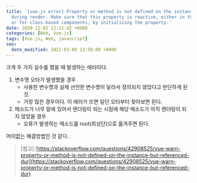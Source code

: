 ```yaml
---
title: '[vue.js error] Property or method is not defined on the instance but referenced
  during render. Make sure that this property is reactive, either in the data option,
  or for class-based components, by initializing the property.'
date: 2020-11-02 12:22:42 +0900
categories: [Web, Vue.js]
tags: [Vue.js, Web, javascript]
seo:
  date_modified: 2021-03-09 13:50:09 +0900
---
```


크게 두 가지 실수를 했을 때 발생하는 에러이다.
1. 변수명 오타가 발생했을 경우
    - 사용한 변수명과 실제 선언한 변수명이 달라서 정의되지 않았다고 판단하게 된 것.
    - 가장 많은 경우이다. 이 에러가 뜨면 일단 오타부터 찾아보면 된다.
2. 메소드가 너무 밑에 있어서 렌더링이 되는 시점에 해당 메소드가 아직 렌더링이 되지 않았을 경우
    - 오류가 발생하는 메소드를 root(최상단)으로 옮겨주면 된다.


어이없는 해결방법인 것 같다..

> [참고]
> [https://stackoverflow.com/questions/42908525/vue-warn-property-or-method-is-not-defined-on-the-instance-but-referenced-dur](https://stackoverflow.com/questions/42908525/vue-warn-property-or-method-is-not-defined-on-the-instance-but-referenced-dur)